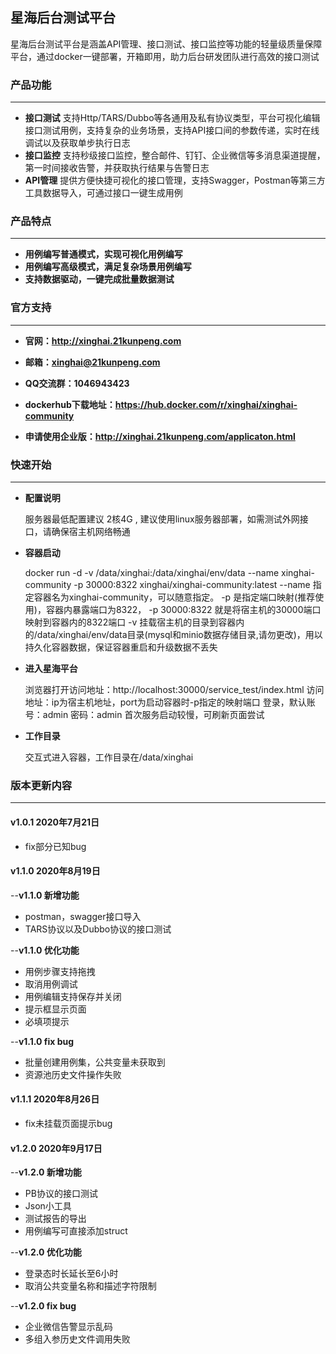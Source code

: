 ## 星海后台测试平台

星海后台测试平台是涵盖API管理、接口测试、接口监控等功能的轻量级质量保障平台，通过docker一键部署，开箱即用，助力后台研发团队进行高效的接口测试

### 产品功能

---

- **接口测试**
  支持Http/TARS/Dubbo等各通用及私有协议类型，平台可视化编辑接口测试用例，支持复杂的业务场景，支持API接口间的参数传递，实时在线调试以及获取单步执行日志
- **接口监控**
  支持秒级接口监控，整合邮件、钉钉、企业微信等多消息渠道提醒，第一时间接收告警，并获取执行结果与告警日志
- **API管理**
  提供方便快捷可视化的接口管理，支持Swagger，Postman等第三方工具数据导入，可通过接口一键生成用例

### 产品特点

---

- **用例编写普通模式，实现可视化用例编写**
- **用例编写高级模式，满足复杂场景用例编写**
- **支持数据驱动，一键完成批量数据测试**

### 官方支持

---

- **官网：http://xinghai.21kunpeng.com**
  
- **邮箱：xinghai@21kunpeng.com**
  
- **QQ交流群：1046943423**
  
- **dockerhub下载地址：https://hub.docker.com/r/xinghai/xinghai-community**
  
- **申请使用企业版：http://xinghai.21kunpeng.com/applicaton.html**
  

### 快速开始

---

- **配置说明**

  服务器最低配置建议 2核4G , 建议使用linux服务器部署，如需测试外网接口，请确保宿主机网络畅通
  
- **容器启动**

  docker run -d -v /data/xinghai:/data/xinghai/env/data --name xinghai-community -p 30000:8322 xinghai/xinghai-community:latest
  --name 指定容器名为xinghai-community，可以随意指定。
  -p 是指定端口映射(推荐使用)，容器内暴露端口为8322， -p 30000:8322 就是将宿主机的30000端口映射到容器内的8322端口
  -v 挂载宿主机的目录到容器内的/data/xinghai/env/data目录(mysql和minio数据存储目录,请勿更改)，用以持久化容器数据，保证容器重启和升级数据不丢失
  
- **进入星海平台**

  浏览器打开访问地址：http://localhost:30000/service_test/index.html
  访问地址：ip为宿主机地址，port为启动容器时-p指定的映射端口
  登录，默认账号：admin 密码：admin 首次服务启动较慢，可刷新页面尝试
  
- **工作目录**

  交互式进入容器，工作目录在/data/xinghai
  

### 版本更新内容

---

#### v1.0.1   2020年7月21日 

- fix部分已知bug
  
#### v1.1.0   2020年8月19日
  
--**v1.1.0 新增功能**
- postman，swagger接口导入
- TARS协议以及Dubbo协议的接口测试

--**v1.1.0 优化功能**

- 用例步骤支持拖拽
- 取消用例调试
- 用例编辑支持保存并关闭
- 提示框显示页面
- 必填项提示

--**v1.1.0 fix bug**

- 批量创建用例集，公共变量未获取到
- 资源池历史文件操作失败

#### v1.1.1  2020年8月26日

- fix未挂载页面提示bug

#### v1.2.0  2020年9月17日

--**v1.2.0 新增功能**

- PB协议的接口测试
- Json小工具
- 测试报告的导出
- 用例编写可直接添加struct

--**v1.2.0 优化功能**

- 登录态时长延长至6小时
- 取消公共变量名称和描述字符限制


--**v1.2.0 fix bug**

- 企业微信告警显示乱码
- 多组入参历史文件调用失败
